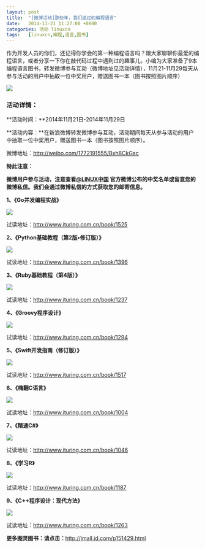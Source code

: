 ```yaml
---
layout: post
title:	"[微博活动]那些年，我们追过的编程语言"
date:	2014-11-21 11:27:00 +0800 
categories:	活动 linuxcn 
tags:	[linuxcn,编程,语言,图书]
---
```



作为开发人员的你们，还记得你学会的第一种编程语言吗？跟大家聊聊你最爱的编程语言，或者分享一下你在敲代码过程中遇到过的趣事儿。小编为大家准备了9本编程语言图书，转发微博参与互动（微博地址见活动详情），11月21-11月29每天从参与活动的用户中抽取一位中奖用户，赠送图书一本（图书按照图片顺序）


![](/Asserts/Images//attachment/album/201411/21/111726f5vrw5gk7ewngvzy.jpg)


### 活动详情：


**活动时间：**2014年11月21日-2014年11月29日


**活动内容：**在新浪微博转发微博参与互动，活动期间每天从参与活动的用户中抽取一位中奖用户，赠送图书一本（图书按照图片顺序）。


微博地址：<http://weibo.com/1772191555/Bxh8CkGac>


**特此注意：**


**微博用户参与活动，注意查看[@LINUX中国](http://linux.cn/home.php?mod=space&uid=16101) 官方微博公布的中奖名单或留意您的微博私信。我们会通过微博私信的方式获取您的邮寄信息。**


**1、《Go并发编程实战》**


![](/Asserts/Images//attachment/album/201411/21/095248czvz93j66vj638v3.jpg)


试读地址：<http://www.ituring.com.cn/book/1525>


**2、《Python基础教程（第2版•修订版）》**


![](/Asserts/Images//attachment/album/201411/21/110603dvud91c3zv3gxdau.jpg)


试读地址：<http://www.ituring.com.cn/book/1396>


**3、《Ruby基础教程（第4版）》**


 ![](/Asserts/Images//attachment/album/201411/21/110701ee7e3q7fg07yfq7j.jpg)


试读地址：<http://www.ituring.com.cn/book/1237>


**4、《Groovy程序设计》**


![](/Asserts/Images//attachment/album/201411/21/111144ekuk5i5ky1yuyttk.jpg)


试读地址：<http://www.ituring.com.cn/book/1294>


**5、《Swift开发指南（修订版）》**


![](/Asserts/Images//attachment/album/201411/21/111231hywdrdjkh2uuluwc.jpg)


试读地址：<http://www.ituring.com.cn/book/1517>


**6、《嗨翻C语言》**


![](/Asserts/Images//attachment/album/201411/21/111421yb95g5uu50vamm0u.jpg)


试读地址：<http://www.ituring.com.cn/book/1004>


**7、《精通C#》**


![](/Asserts/Images//attachment/album/201411/21/111450xzzi1zmeix162bm1.jpg)


试读地址：<http://www.ituring.com.cn/book/1046>


**8、《学习R》**


![](/Asserts/Images//attachment/album/201411/21/111603lqu2s5aaq3wvj42v.jpg)


试读地址：<http://www.ituring.com.cn/book/1187>


**9、《C++程序设计：现代方法》**


![](/Asserts/Images//attachment/album/201411/21/111654yssxwdh0nhnf99jx.jpg)


试读地址：<http://www.ituring.com.cn/book/1263>


**更多图灵图书：请点击：**<http://jmall.jd.com/p151429.html>
